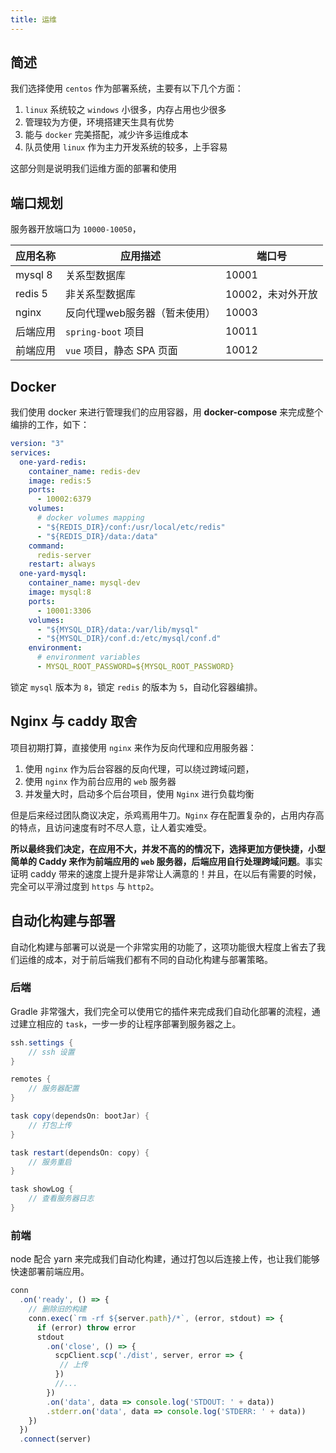 ```yaml
---
title: 运维
---
```


## 简述

我们选择使用 `centos` 作为部署系统，主要有以下几个方面：

1. `linux` 系统较之 `windows` 小很多，内存占用也少很多
2. 管理较为方便，环境搭建天生具有优势
3. 能与 `docker`  完美搭配，减少许多运维成本
4. 队员使用 `linux` 作为主力开发系统的较多，上手容易

这部分则是说明我们运维方面的部署和使用

## 端口规划

服务器开放端口为 `10000-10050`，

| 应用名称 | 应用描述                      | 端口号            |
| -------- | ----------------------------- | ----------------- |
| mysql 8  | 关系型数据库                  | 10001             |
| redis 5  | 非关系型数据库                | 10002，未对外开放 |
| nginx    | 反向代理web服务器（暂未使用） | 10003             |
| 后端应用 | `spring-boot` 项目            | 10011             |
| 前端应用 | `vue` 项目，静态 SPA 页面     | 10012             |

## Docker

我们使用 docker 来进行管理我们的应用容器，用 **docker-compose** 来完成整个编排的工作，如下：

```yml
version: "3"
services:
  one-yard-redis:
    container_name: redis-dev
    image: redis:5
    ports: 
      - 10002:6379
    volumes: 
      # docker volumes mapping
      - "${REDIS_DIR}/conf:/usr/local/etc/redis"
      - "${REDIS_DIR}/data:/data"
    command: 
      redis-server
    restart: always
  one-yard-mysql:
    container_name: mysql-dev
    image: mysql:8
    ports:
      - 10001:3306
    volumes:
      - "${MYSQL_DIR}/data:/var/lib/mysql"
      - "${MYSQL_DIR}/conf.d:/etc/mysql/conf.d"
    environment:
      # environment variables
      - MYSQL_ROOT_PASSWORD=${MYSQL_ROOT_PASSWORD}
```

锁定 `mysql` 版本为 `8`，锁定 `redis` 的版本为 `5`，自动化容器编排。

## Nginx 与 caddy 取舍

项目初期打算，直接使用 `nginx` 来作为反向代理和应用服务器：

1. 使用 `nginx` 作为后台容器的反向代理，可以绕过跨域问题，
2. 使用 `nginx` 作为前台应用的 `web` 服务器
3. 并发量大时，启动多个后台项目，使用 `Nginx` 进行负载均衡

但是后来经过团队商议决定，杀鸡焉用牛刀。`Nginx` 存在配置复杂的，占用内存高的特点，且访问速度有时不尽人意，让人着实难受。

**所以最终我们决定，在应用不大，并发不高的的情况下，选择更加方便快捷，小型简单的 Caddy 来作为前端应用的 `web` 服务器，后端应用自行处理跨域问题**。事实证明 caddy 带来的速度上提升是非常让人满意的！并且，在以后有需要的时候，完全可以平滑过度到 `https` 与 `http2`。

## 自动化构建与部署

自动化构建与部署可以说是一个非常实用的功能了，这项功能很大程度上省去了我们运维的成本，对于前后端我们都有不同的自动化构建与部署策略。

### 后端

Gradle 非常强大，我们完全可以使用它的插件来完成我们自动化部署的流程，通过建立相应的 `task`，一步一步的让程序部署到服务器之上。

```gradle
ssh.settings {
    // ssh 设置
}

remotes {
    // 服务器配置
}

task copy(dependsOn: bootJar) {
    // 打包上传
}

task restart(dependsOn: copy) {
    // 服务重启
}

task showLog {
    // 查看服务器日志
}
```

### 前端

node 配合 yarn 来完成我们自动化构建，通过打包以后连接上传，也让我们能够快速部署前端应用。

```javascript
conn
  .on('ready', () => {
    // 删除旧的构建
    conn.exec(`rm -rf ${server.path}/*`, (error, stdout) => {
      if (error) throw error
      stdout
        .on('close', () => {
          scpClient.scp('./dist', server, error => {
           // 上传
          })
          //...
        })
        .on('data', data => console.log('STDOUT: ' + data))
        .stderr.on('data', data => console.log('STDERR: ' + data))
    })
  })
  .connect(server)

```
